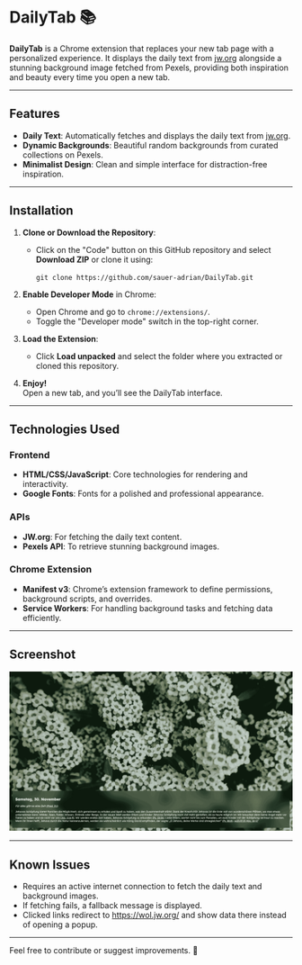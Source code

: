 
# DailyTab 📚

**DailyTab** is a Chrome extension that replaces your new tab page with a personalized experience. It displays the daily text from [jw.org](https://wol.jw.org) alongside a stunning background image fetched from Pexels, providing both inspiration and beauty every time you open a new tab.

----------

## Features

-   **Daily Text**: Automatically fetches and displays the daily text from [jw.org](https://wol.jw.org).
-   **Dynamic Backgrounds**: Beautiful random backgrounds from curated collections on Pexels.
-   **Minimalist Design**: Clean and simple interface for distraction-free inspiration.

----------

## Installation

1.  **Clone or Download the Repository**:  
    -   Click on the "Code" button on this GitHub repository and select **Download ZIP** or clone it using:

        `git clone https://github.com/sauer-adrian/DailyTab.git` 
    
3.  **Enable Developer Mode** in Chrome:
    
    -   Open Chrome and go to `chrome://extensions/`.
    -   Toggle the "Developer mode" switch in the top-right corner.
4.  **Load the Extension**:
    
    -   Click **Load unpacked** and select the folder where you extracted or cloned this repository.
5.  **Enjoy!**  
    Open a new tab, and you’ll see the DailyTab interface.
    

----------

## Technologies Used

### **Frontend**

-   **HTML/CSS/JavaScript**: Core technologies for rendering and interactivity.
-   **Google Fonts**: Fonts for a polished and professional appearance.

### **APIs**

-   **JW.org**: For fetching the daily text content.
-   **Pexels API**: To retrieve stunning background images.

### **Chrome Extension**

-   **Manifest v3**: Chrome’s extension framework to define permissions, background scripts, and overrides.
-   **Service Workers**: For handling background tasks and fetching data efficiently.

----------

## Screenshot

![Preview of DailyTab](assets/DailyTab_preview.png)

----------

## Known Issues

-   Requires an active internet connection to fetch the daily text and background images.
-   If fetching fails, a fallback message is displayed.
-   Clicked links redirect to https://wol.jw.org/ and show data there instead of opening a popup.

----------

Feel free to contribute or suggest improvements. 🌟
